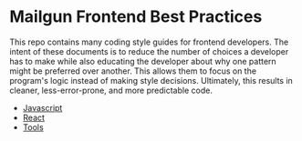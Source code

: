# Mailgun Frontend Best Practices
This repo contains many coding style guides for frontend developers. The intent of these documents is to reduce the number of choices a developer has to make while also educating the developer about why one pattern might be preferred over another. This allows them to focus on the program's logic instead of making style decisions. Ultimately, this results in cleaner, less-error-prone, and more predictable code.

- [Javascript](javascript.md)
- [React](react.md)
- [Tools](tools.md)

